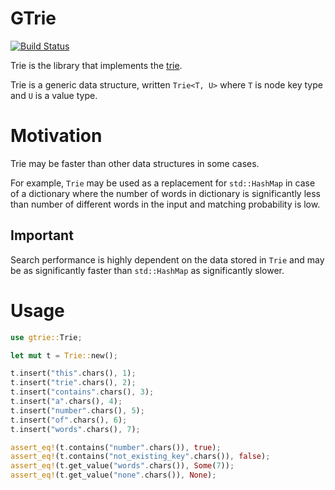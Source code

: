 # GTrie

[![Build Status](https://travis-ci.org/aserebryakov/trie-rs.svg?branch=master)](https://travis-ci.org/aserebryakov/trie-rs)

Trie is the library that implements the [trie](https://en.wikipedia.org/wiki/Trie).

Trie is a generic data structure, written `Trie<T, U>` where `T` is node key type and `U` is a
value type.

# Motivation

Trie may be faster than other data structures in some cases.

For example, `Trie` may be used as a replacement for `std::HashMap` in case of a dictionary where
the number of words in dictionary is significantly less than number of different words in the
input and matching probability is low.

## Important

Search performance is highly dependent on the data stored in `Trie` and may be
as significantly faster than `std::HashMap` as significantly slower.

# Usage

```rust
use gtrie::Trie;

let mut t = Trie::new();

t.insert("this".chars(), 1);
t.insert("trie".chars(), 2);
t.insert("contains".chars(), 3);
t.insert("a".chars(), 4);
t.insert("number".chars(), 5);
t.insert("of".chars(), 6);
t.insert("words".chars(), 7);

assert_eq!(t.contains("number".chars()), true);
assert_eq!(t.contains("not_existing_key".chars()), false);
assert_eq!(t.get_value("words".chars()), Some(7));
assert_eq!(t.get_value("none".chars()), None);
```
